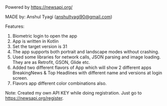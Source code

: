 Powered by https://newsapi.org/

MADE by: Anshul Tyagi (anshultyagi90@gmail.com)


Features:

1. Biometric login to open the app
2. App is written in Kotlin
3. Set the target version is 31
4. The app supports both portrait and landscape modes without crashing.
5. Used some libraries for network calls, JSON parsing and image loading. They are as Retrofit, GSON, Glide etc.
6. Added two different flavors of App which will show 2 different apps BreakingNews & Top Headlines with different name and versions at login screen.
7. Flavors app different color combinations also.



Note: Created my own API KEY while doing registration. Just go to https://newsapi.org/register.
